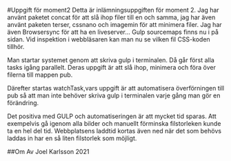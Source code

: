 #Uppgift för moment2
Detta är inlämningsuppgiften för moment 2.
Jag har använt paketet concat för att slå ihop filer till en och samma, jag har även använt paketen terser, cssnano och imagemin för att minimera filer. Jag har även Browsersync för att ha en liveserver...
Gulp sourcemaps finns nu i på sidan. Vid inspektion i webbläsaren kan man nu se vilken fil CSS-koden tillhör.

Man startar systemet genom att skriva gulp i terminalen. Då går först alla tasks igång parallelt. Deras uppgift är att slå ihop, minimera och föra över filerna till mappen pub.

Därefter startas watchTask,vars uppgift är att automatisera överförningen till pub så att man inte behöver skriva gulp i terminalen varje gång man gör en förändring.

Det positiva med GULP och automatiseringen är att mycket tid sparas. Att exempelvis gå igenom alla bilder och manuellt förminska filstorleken kunde ta en hel del tid. Webbplatsens laddtid kortas även ned när det som behövs laddas in har en så liten filstorlek som möjligt.

##Om
Av Joel Karlsson 2021
